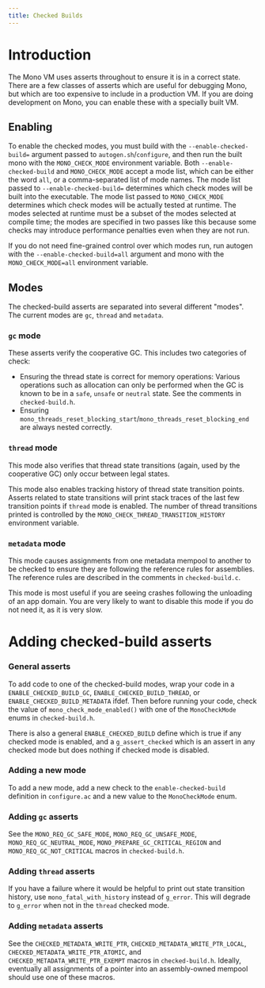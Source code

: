 ```yaml
---
title: Checked Builds
---
```


Introduction
============

The Mono VM uses asserts throughout to ensure it is in a correct state. There are a few classes of asserts which are useful for debugging Mono, but which are too expensive to include in a production VM. If you are doing development on Mono, you can enable these with a specially built VM.

## Enabling

To enable the checked modes, you must build with the `--enable-checked-build=` argument passed to `autogen.sh`/`configure`, and then run the built mono with the `MONO_CHECK_MODE` environment variable. Both `--enable-checked-build` and `MONO_CHECK_MODE` accept a mode list, which can be either the word `all`, or a comma-separated list of mode names. The mode list passed to `--enable-checked-build=` determines which check modes will be built into the executable. The mode list passed to `MONO_CHECK_MODE` determines which check modes will be actually tested at runtime. The modes selected at runtime must be a subset of the modes selected at compile time; the modes are specified in two passes like this because some checks may introduce performance penalties even when they are not run.

If you do not need fine-grained control over which modes run, run autogen with the `--enable-checked-build=all` argument and mono with the `MONO_CHECK_MODE=all` environment variable.

## Modes

The checked-build asserts are separated into several different "modes". The current modes are `gc`, `thread` and `metadata`.

### `gc` mode

These asserts verify the cooperative GC. This includes two categories of check:

- Ensuring the thread state is correct for memory operations: Various operations such as allocation can only be performed when the GC is known to be in a `safe`, `unsafe` or `neutral` state. See the comments in `checked-build.h`.
- Ensuring `mono_threads_reset_blocking_start`/`mono_threads_reset_blocking_end` are always nested correctly.

### `thread` mode

This mode also verifies that thread state transitions (again, used by the cooperative GC) only occur between legal states.

This mode also enables tracking history of thread state transition points. Asserts related to state transitions will print stack traces of the last few transition points if `thread` mode is enabled. The number of thread transitions printed is controlled by the `MONO_CHECK_THREAD_TRANSITION_HISTORY` environment variable.

### `metadata` mode

This mode causes assignments from one metadata mempool to another to be checked to ensure they are following the reference rules for assemblies. The reference rules are described in the comments in `checked-build.c`.

This mode is most useful if you are seeing crashes following the unloading of an app domain. You are very likely to want to disable this mode if you do not need it, as it is very slow.

Adding checked-build asserts
============================

### General asserts

To add code to one of the checked-build modes, wrap your code in a `ENABLE_CHECKED_BUILD_GC`, `ENABLE_CHECKED_BUILD_THREAD`, or `ENABLE_CHECKED_BUILD_METADATA` ifdef. Then before running your code, check the value of `mono_check_mode_enabled()` with one of the `MonoCheckMode` enums in `checked-build.h`.

There is also a general `ENABLE_CHECKED_BUILD` define which is true if any checked mode is enabled, and a `g_assert_checked` which is an assert in any checked mode but does nothing if checked mode is disabled.

### Adding a new mode

To add a new mode, add a new check to the `enable-checked-build` definition in `configure.ac` and a new value to the `MonoCheckMode` enum.

### Adding `gc` asserts

See the `MONO_REQ_GC_SAFE_MODE`, `MONO_REQ_GC_UNSAFE_MODE`, `MONO_REQ_GC_NEUTRAL_MODE`, `MONO_PREPARE_GC_CRITICAL_REGION` and `MONO_REQ_GC_NOT_CRITICAL` macros in `checked-build.h`.

### Adding `thread` asserts

If you have a failure where it would be helpful to print out state transition history, use `mono_fatal_with_history` instead of `g_error`. This will degrade to `g_error` when not in the `thread` checked mode.

### Adding `metadata` asserts

See the `CHECKED_METADATA_WRITE_PTR`, `CHECKED_METADATA_WRITE_PTR_LOCAL`, `CHECKED_METADATA_WRITE_PTR_ATOMIC`, and `CHECKED_METADATA_WRITE_PTR_EXEMPT` macros in `checked-build.h`. Ideally, eventually all assignments of a pointer into an assembly-owned mempool should use one of these macros.